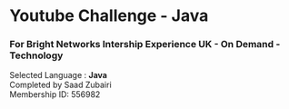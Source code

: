 # Youtube Challenge - Java
### For Bright Networks Intership Experience UK - On Demand - Technology
Selected Language : <b> Java </b> <br>
Completed by Saad Zubairi <br>
Membership ID: 556982
